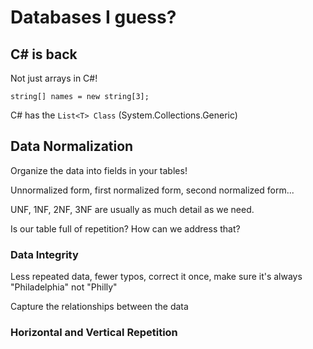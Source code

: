 # Databases I guess? #

## C# is back ##

Not just arrays in C#!

`string[] names = new string[3];`

C# has the `List<T> Class` (System.Collections.Generic)

## Data Normalization ##

Organize the data into fields in your tables!

Unnormalized form, first normalized form, second normalized form...

UNF, 1NF, 2NF, 3NF are usually as much detail as we need.

Is our table full of repetition? How can we address that?

### Data Integrity ###

Less repeated data, fewer typos, correct it once, make sure it's always "Philadelphia" not "Philly"

Capture the relationships between the data

### Horizontal and Vertical Repetition ###
